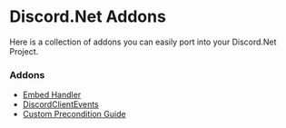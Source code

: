 # Discord.Net Addons
Here is a collection of addons you can easily port into your Discord.Net Project.

### Addons

- [Embed Handler](EmbedHandler/)
- [DiscordClientEvents](DiscordClientEvents/)
- [Custom Precondition Guide](CustomPreconditions/)